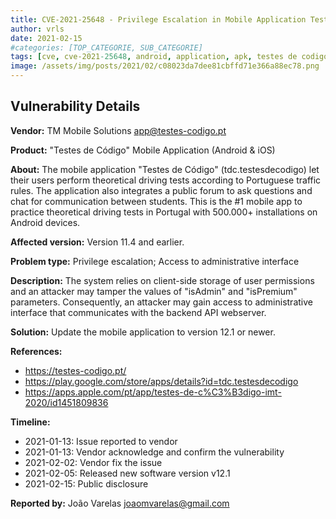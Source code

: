 ```yaml
---
title: CVE-2021-25648 - Privilege Escalation in Mobile Application Testes de Código
author: vrls
date: 2021-02-15
#categories: [TOP_CATEGORIE, SUB_CATEGORIE]
tags: [cve, cve-2021-25648, android, application, apk, testes de codigo, privilege, escalation, vulnerability]
image: /assets/img/posts/2021/02/c08023da7dee81cbffd71e366a88ec78.png
---
```


<!-- ![image](/assets/img/posts/2021/02/c08023da7dee81cbffd71e366a88ec78.png) -->

## Vulnerability Details

**Vendor:** TM Mobile Solutions <app@testes-codigo.pt>

**Product:** "Testes de Código" Mobile Application (Android & iOS)

**About:** The mobile application "Testes de Código" (tdc.testesdecodigo) let their users perform theoretical driving tests according to Portuguese traffic rules. The application also integrates a public forum to ask questions and chat for communication between students.
This is the #1 mobile app to practice theoretical driving tests in Portugal with 500.000+ installations on Android devices.

**Affected version:** Version 11.4 and earlier.

**Problem type:** Privilege escalation; Access to administrative interface

**Description:** The system relies on client-side storage of user permissions and an attacker may tamper the values of "isAdmin" and "isPremium" parameters. Consequently, an attacker may gain access to administrative interface that communicates with the backend API webserver.

**Solution:** Update the mobile application to version 12.1 or newer.

**References:**

* https://testes-codigo.pt/
* https://play.google.com/store/apps/details?id=tdc.testesdecodigo
* https://apps.apple.com/pt/app/testes-de-c%C3%B3digo-imt-2020/id1451809836

**Timeline:**

* 2021-01-13: Issue reported to vendor
* 2021-01-13: Vendor acknowledge and confirm the vulnerability
* 2021-02-02: Vendor fix the issue
* 2021-02-05: Released new software version v12.1
* 2021-02-15: Public disclosure

**Reported by:** João Varelas <joaomvarelas@gmail.com>